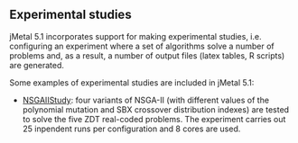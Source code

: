 ## Experimental studies

jMetal 5.1 incorporates support for making experimental studies, i.e. configuring an experiment where a set of algorithms solve a number of problems and, as a result, a number of output files (latex tables, R scripts) are generated.

Some examples of experimental studies are included in jMetal 5.1:
* [NSGAIIStudy](https://github.com/jMetal/jMetal/blob/master/jmetal-exec/src/main/java/org/uma/jmetal/experiment/NSGAIIStudy.java): four variants of NSGA-II (with different values of the polynomial mutation and SBX crossover distribution indexes) are tested to solve the five ZDT real-coded problems. The experiment carries out 25 inpendent runs per configuration and 8 cores are used. 
